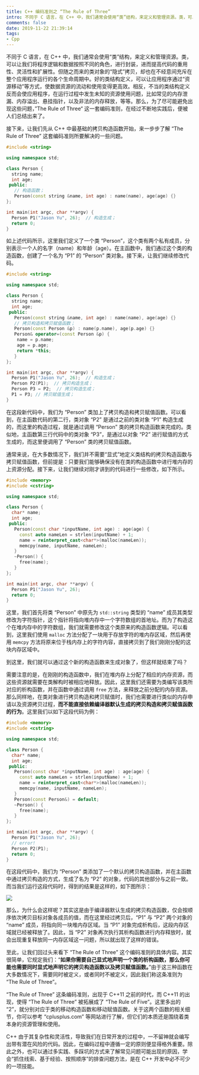 ```yaml
---
title: C++ 编码准则之 “The Rule of Three”
intro: 不同于 C 语言，在 C++ 中，我们通常会使用“类”结构，来定义和管理资源。类，可以让我们将程序逻辑和数据按照不同的角色，进行封装，进而提高代码的重用性、灵活性和扩展性。但随之而来的类对象的“隐式”拷贝，却也在不经意间充斥在整个应用程序运行的各个生命周期中。好的类结构定义，可以让应用程序通过“资源移动”等方式，使数据资源的流动和使用变得更高效。相反，不当的类结构定义反而会使应用程序，在运行过程中发生未知的资源使用问题，比如常见的内存泄漏、内存溢出、悬挂指针，以及非法的内存释放，等等。那么，为了尽可能避免出现这些问题，”The Rule of Three“ 这一套编码准则，在经过不断地实践后，便被人们总结出来了。
comments: false
date: 2019-11-22 21:39:14
tags:
- Cpp
---
```



不同于 C 语言，在 C++ 中，我们通常会使用“类”结构，来定义和管理资源。类，可以让我们将程序逻辑和数据按照不同的角色，进行封装，进而提高代码的重用性、灵活性和扩展性。但随之而来的类对象的“隐式”拷贝，却也在不经意间充斥在整个应用程序运行的各个生命周期中。好的类结构定义，可以让应用程序通过“资源移动”等方式，使数据资源的流动和使用变得更高效。相反，不当的类结构定义反而会使应用程序，在运行过程中发生未知的资源使用问题，比如常见的内存泄漏、内存溢出、悬挂指针，以及非法的内存释放，等等。那么，为了尽可能避免出现这些问题，”The Rule of Three“ 这一套编码准则，在经过不断地实践后，便被人们总结出来了。

接下来，让我们先从 C++ 中最基础的拷贝构造函数开始，来一步步了解 “The Rule of Three” 这套编码准则所要解决的一些问题。

```cpp
#include <string>

using namespace std;

class Person {
  string name;
  int age;
 public:
   // 构造函数；
   Person(const string &name, int age) : name(name), age(age) {}
};

int main(int argc, char **argv) {
  Person P1("Jason Yu", 26);  // 构造生成；
  return 0;
}
```

如上述代码所示，这里我们定义了一个类 “Person”，这个类有两个私有成员，分别表示一个人的名字（name）和年龄（age）。在主函数中，我们通过这个类的构造函数，创建了一个名为 “P1” 的 “Person” 类对象。接下来，让我们继续修改代码。

```cpp
#include <string>

using namespace std;

class Person {
  string name;
  int age;
 public:
   Person(const string &name, int age) : name(name), age(age) {}
   // 拷贝构造和拷贝赋值函数；
   Person(const Person &p) : name(p.name), age(p.age) {}
   Person& operator=(const Person &p) {
   	name = p.name;
    age = p.age;
    return *this;
   }
};

int main(int argc, char **argv) {
  Person P1("Jason Yu", 26);  // 构造生成；
  Person P2(P1);  // 拷贝构造生成；
  Person P3 = P2;  // 拷贝构造生成；
  P1 = P3; // 拷贝赋值生成；
}
```

在这段新代码中，我们为 “Person” 类加上了拷贝构造和拷贝赋值函数。可以看到，在主函数代码的第二行，类对象 “P2” 是通过之前的类对象 “P1” 构造生成的，而这里的构造过程，就是通过调用 “Person” 类的拷贝构造函数来完成的。类似地，主函数第三行代码中的类对象 “P3”，是通过以对象 “P2” 进行赋值的方式生成的，而这里便调用了 “Person” 类的拷贝赋值函数。

通常来说，在大多数情况下，我们并不需要“显式”地定义类结构的拷贝构造函数与拷贝赋值函数，但前提是：只要我们能够确保没有在类的构造函数中进行堆内存的上资源分配。接下来，让我们继续对刚才讲到的代码进行一些修改，如下所示。

```cpp
#include <memory>
#include <cstring>

using namespace std;

class Person {
  char* name;
  int age;
 public:
   Person(const char *inputName, int age) : age(age) {
     const auto nameLen = strlen(inputName) + 1;
     name = reinterpret_cast<char*>(malloc(nameLen));
     memcpy(name, inputName, nameLen);
   }
   ~Person() {
     free(name);
   }
};

int main(int argc, char **argv) {
  Person P1("Jason Yu", 26);
  return 0;
}
```

这里，我们首先将类 “Person” 中原先为 `std::string` 类型的 “name” 成员其类型修改为字符指针，这个指针将指向堆内存中一个字符数组的首地址。而为了构造这个在堆内存中的字符数组，我们就需要修改这个类原来的构造函数逻辑。可以看到，这里我们使用 `malloc` 方法分配了一块用于存放字符的堆内存区域，然后再使用 `memcpy` 方法将原来位于栈内存上的字符内容，直接拷贝到了我们刚刚分配的这块内存区域中。

到这里，我们就可以通过这个新的构造函数来生成对象了，但这样就结束了吗？

需要注意的是，在刚刚的构造函数中，我们在堆内存上分配了相应的内存资源，而这些资源就需要在类解构时被相应地释放。因此，这里我们还需要为类编写该类所对应的析构函数，并在函数中通过调用 `free` 方法，来释放之前分配的内存资源。那么同样地，在类对象进行拷贝构造和拷贝赋值时，我们也需要进行类似的内存申请以及资源拷贝过程，**而不能直接依赖编译器默认生成的拷贝构造和拷贝赋值函数的行为**。这里我们以如下这段代码为例：

```cpp
#include <memory>
#include <cstring>

using namespace std;

class Person {
  char* name;
  int age;
 public:
   Person(const char *inputName, int age) : age(age) {
     const auto nameLen = strlen(inputName) + 1;
     name = reinterpret_cast<char*>(malloc(nameLen));
     memcpy(name, inputName, nameLen);
   }
   Person(const Person&) = default;
   ~Person() {
     free(name);
   }
};

int main(int argc, char **argv) {
  Person P1("Jason Yu", 26);
  // error!
  Person P2(P1);
  return 0;
}
```

在这段代码中，我们为 “Person” 类添加了一个默认的拷贝构造函数，并在主函数中通过拷贝构造的方式，生成了名为 “P2” 的对象，代码的其他部分与之前一致。而当我们运行这段代码时，得到的结果是这样的，如下图所示：

![](1.png)

那么，为什么会这样呢？其实这是由于编译器默认生成的拷贝构造函数，仅会按顺序依次拷贝目标对象各成员的值，而在这里经过拷贝后，“P1” 与 “P2” 两个对象的 “name” 成员，将指向同一块堆内存区域。当 “P1” 对象完成析构后，这段内存区域就已经被释放了。因此，当 “P2” 对象再次执行其析构函数进行内存释放时，就会出现重复释放同一内存区域这一问题，所以就出现了这样的错误。

至此，让我们回过头来看下 “The Rule of Three” 这个编码准则的具体内容。其实很简单，它规定我们：“**如果你需要自己显式地声明一个类的析构函数，那么你可能也需要同时显式地声明它的拷贝构造函数以及拷贝赋值函数。**”由于这三种函数在大多数情况下，需要同时被定义，或者同时不被定义，因此我们称这条准则为 “The Rule of Three”。

“The Rule of Three” 这条编码准则，出现于 C++11 之前的时代，而 C++11 的出现，使得 “The Rule of Three” 被拓展成了 “The Rule of Five”。这里多出的 “2”，就分别对应于类的移动构造函数和移动赋值函数。关于这两个函数的相关细节，你可以参考 “cplusplus.com” 等网站进行了解，但它们的本质还是围绕着类本身的资源管理和使用。

C++ 由于其复杂性和灵活性，导致我们在日常开发的过程中，一不留神就会编写出带有潜在风险的代码。因此，在编码过程中遵循一定的原则便显得格外重要。除此之外，也可以通过多实践、多踩坑的方式来了解常见问题可能出现的原因，学会“抓住线索、基于经验、按照顺序”的排查问题方法，是在 C++ 开发中必不可少的一项技能。

